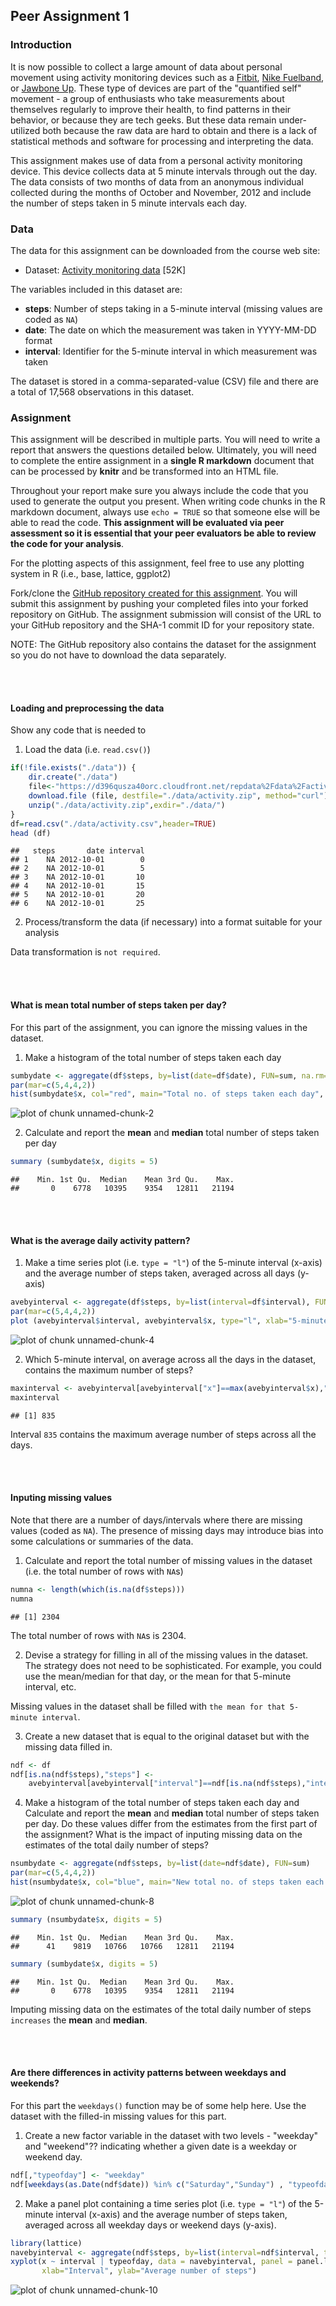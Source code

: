 
## Peer Assignment 1


### Introduction

It is now possible to collect a large amount of data about personal movement using activity monitoring devices such as a [Fitbit](http://www.fitbit.com/), [Nike Fuelband](http://www.nike.com/us/en_us/c/nikeplus-fuelband), or [Jawbone Up](https://jawbone.com/up). These type of devices are part of the "quantified self" movement - a group of enthusiasts who take measurements about themselves regularly to improve their health, to find patterns in their behavior, or because they are tech geeks. But these data remain under-utilized both because the raw data are hard to obtain and there is a lack of statistical methods and software for processing and interpreting the data.

This assignment makes use of data from a personal activity monitoring device. This device collects data at 5 minute intervals through out the day. The data consists of two months of data from an anonymous individual collected during the months of October and November, 2012 and include the number of steps taken in 5 minute intervals each day.  

### Data

The data for this assignment can be downloaded from the course web site:

* Dataset: [Activity monitoring data](https://d396qusza40orc.cloudfront.net/repdata%2Fdata%2Factivity.zip) [52K]

The variables included in this dataset are:
 
* **steps**: Number of steps taking in a 5-minute interval (missing values are coded as `NA`) 
* **date**: The date on which the measurement was taken in YYYY-MM-DD format
* **interval**: Identifier for the 5-minute interval in which measurement was taken

The dataset is stored in a comma-separated-value (CSV) file and there are a total of 17,568 observations in this dataset.

### Assignment

This assignment will be described in multiple parts. You will need to write a report that answers the questions detailed below. Ultimately, you will need to complete the entire assignment in a **single R markdown** document that can be processed by **knitr** and be transformed into an HTML file.

Throughout your report make sure you always include the code that you used to generate the output you present. When writing code chunks in the R markdown document, always use `echo = TRUE` so that someone else will be able to read the code. **This assignment will be evaluated via peer assessment so it is essential that your peer evaluators be able to review the code for your analysis**.

For the plotting aspects of this assignment, feel free to use any plotting system in R (i.e., base, lattice, ggplot2)

Fork/clone the [GitHub repository created for this assignment](http://github.com/rdpeng/RepData_PeerAssessment1). You will submit this assignment by pushing your completed files into your forked repository on GitHub. The assignment submission will consist of the URL to your GitHub repository and the SHA-1 commit ID for your repository state.

NOTE: The GitHub repository also contains the dataset for the assignment so you do not have to download the data separately.    

<br><br>

#### Loading and preprocessing the data

Show any code that is needed to

1) Load the data (i.e. `read.csv()`)


```r
if(!file.exists("./data")) {
    dir.create("./data")
    file<-"https://d396qusza40orc.cloudfront.net/repdata%2Fdata%2Factivity.zip"
    download.file (file, destfile="./data/activity.zip", method="curl")
    unzip("./data/activity.zip",exdir="./data/") 
}
df=read.csv("./data/activity.csv",header=TRUE)
head (df)
```

```
##   steps       date interval
## 1    NA 2012-10-01        0
## 2    NA 2012-10-01        5
## 3    NA 2012-10-01       10
## 4    NA 2012-10-01       15
## 5    NA 2012-10-01       20
## 6    NA 2012-10-01       25
```

2) Process/transform the data (if necessary) into a format suitable for your analysis  

Data transformation is `not required`.

<br><br>

#### What is mean total number of steps taken per day?

For this part of the assignment, you can ignore the missing values in the dataset.

1) Make a histogram of the total number of steps taken each day


```r
sumbydate <- aggregate(df$steps, by=list(date=df$date), FUN=sum, na.rm=TRUE)
par(mar=c(5,4,4,2))
hist(sumbydate$x, col="red", main="Total no. of steps taken each day", xlab="Number of steps")
```

![plot of chunk unnamed-chunk-2](figure/unnamed-chunk-2.png) 

2) Calculate and report the **mean** and **median** total number of steps taken per day


```r
summary (sumbydate$x, digits = 5)
```

```
##    Min. 1st Qu.  Median    Mean 3rd Qu.    Max. 
##       0    6778   10395    9354   12811   21194
```

<br><br>

#### What is the average daily activity pattern?

1) Make a time series plot (i.e. `type = "l"`) of the 5-minute interval (x-axis) and the average number of steps taken, averaged across all days (y-axis)


```r
avebyinterval <- aggregate(df$steps, by=list(interval=df$interval), FUN=mean, na.rm=TRUE)
par(mar=c(5,4,4,2))
plot (avebyinterval$interval, avebyinterval$x, type="l", xlab="5-minute interval", ylab="Average number of steps")
```

![plot of chunk unnamed-chunk-4](figure/unnamed-chunk-4.png) 

2) Which 5-minute interval, on average across all the days in the dataset, contains the maximum number of steps?


```r
maxinterval <- avebyinterval[avebyinterval["x"]==max(avebyinterval$x),"interval"]
maxinterval
```

```
## [1] 835
```

Interval `835` contains the maximum average number of steps across all the days.

<br><br>

#### Inputing missing values

Note that there are a number of days/intervals where there are missing values (coded as `NA`). The presence of missing days may introduce bias into some calculations or summaries of the data.

1) Calculate and report the total number of missing values in the dataset (i.e. the total number of rows with `NA`s)


```r
numna <- length(which(is.na(df$steps)))
numna
```

```
## [1] 2304
```

The total number of rows with `NA`s is 2304.

2) Devise a strategy for filling in all of the missing values in the dataset. The strategy does not need to be sophisticated. For example, you could use the mean/median for that day, or the mean for that 5-minute interval, etc.

Missing values in the dataset shall be filled with `the mean for that 5-minute interval`.

3) Create a new dataset that is equal to the original dataset but with the missing data filled in.


```r
ndf <- df
ndf[is.na(ndf$steps),"steps"] <- 
    avebyinterval[avebyinterval["interval"]==ndf[is.na(ndf$steps),"interval"], "x"]
```

4) Make a histogram of the total number of steps taken each day and Calculate and report the **mean** and **median** total number of steps taken per day. Do these values differ from the estimates from the first part of the assignment? What is the impact of inputing missing data on the estimates of the total daily number of steps?


```r
nsumbydate <- aggregate(ndf$steps, by=list(date=ndf$date), FUN=sum)
par(mar=c(5,4,4,2))
hist(nsumbydate$x, col="blue", main="New total no. of steps taken each day", xlab="Number of steps")
```

![plot of chunk unnamed-chunk-8](figure/unnamed-chunk-8.png) 

```r
summary (nsumbydate$x, digits = 5)
```

```
##    Min. 1st Qu.  Median    Mean 3rd Qu.    Max. 
##      41    9819   10766   10766   12811   21194
```

```r
summary (sumbydate$x, digits = 5)
```

```
##    Min. 1st Qu.  Median    Mean 3rd Qu.    Max. 
##       0    6778   10395    9354   12811   21194
```

Imputing missing data on the estimates of the total daily number of steps `increases` the **mean** and **median**.

<br><br>

#### Are there differences in activity patterns between weekdays and weekends?

For this part the `weekdays()` function may be of some help here. Use the dataset with the filled-in missing values for this part.

1) Create a new factor variable in the dataset with two levels - "weekday" and "weekend"?? indicating whether a given date is a weekday or weekend day.


```r
ndf[,"typeofday"] <- "weekday"
ndf[weekdays(as.Date(ndf$date)) %in% c("Saturday","Sunday") , "typeofday"] <- "weekend"
```

2) Make a panel plot containing a time series plot (i.e. `type = "l"`) of the 5-minute interval (x-axis) and the average number of steps taken, averaged across all weekday days or weekend days (y-axis). 


```r
library(lattice)
navebyinterval <- aggregate(ndf$steps, by=list(interval=ndf$interval, typeofday=ndf$typeofday), FUN=mean)
xyplot(x ~ interval | typeofday, data = navebyinterval, panel = panel.lines, layout = c(1,2), 
       xlab="Interval", ylab="Average number of steps")  
```

![plot of chunk unnamed-chunk-10](figure/unnamed-chunk-10.png) 
